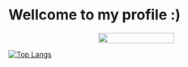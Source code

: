 # Wellcome to my profile :)

<div align="center">
  <img width="150" height="20" src="https://komarev.com/ghpvc/?username=FelipeTakiguchi"/>
  <br>
</div>

[![Top Langs](https://github-readme-stats-sigma-five.vercel.app/api/top-langs/?username=FelipeTakiguchi)](https://github.com/anuraghazra/github-readme-stats)
